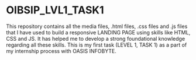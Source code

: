 # OIBSIP_LVL1_TASK1
This repository contains all the media files, .html files, .css files and .js files that I have used to build a responsive LANDING PAGE using skills like HTML, CSS and JS. It has helped me to develop a strong foundational knowledge regarding all these skills. 
This is my first task (LEVEL 1, TASK 1) as a part of my internship process with OASIS INFOBYTE.
